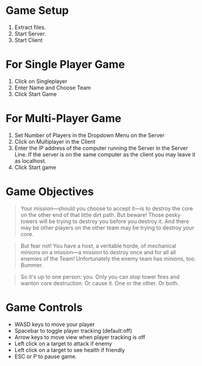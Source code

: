# Game Setup #

  1. Extract files.
  1. Start Server.
  1. Start Client

# For Single Player Game #

  1. Click on Singleplayer
  1. Enter Name and Choose Team
  1. Click Start Game

# For Multi-Player Game #

  1. Set Number of Players in the Dropdown Menu on the Server
  1. Click on Multiplayer in the Client
  1. Enter the IP address of the computer running the Server in the Server Line. If the server is on the same computer as the client you may leave it as localhost.
  1. Click Start game

# Game Objectives #
> Your mission—should you choose to accept it—is to destroy the core on the other end of that little dirt path. But beware! Those pesky towers will be trying to destroy you before you destroy it. And there may be other players on the other team may be trying to destroy _your_ core.

> But fear not! You have a host, a veritable horde, of mechanical minions on a mission—a mission to destroy once and for all all enemies of the Team! Unfortunately the enemy team has minions, too. Bummer.

> So it's up to one person: you. Only you can stop tower fires and wanton core destruction. Or cause it. One or the other. Or both.

# Game Controls #
  * WASD keys to move your player
  * Spacebar to toggle player tracking (default:off)
  * Arrow keys to move view when player tracking is off
  * Left click on a target to attack if enemy
  * Left click on a target to see health if friendly
  * ESC or P to pause game.